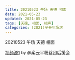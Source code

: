 ```yaml
---
title: 20210523 午场 天德 相面
date: 2021-05-23
updated: 2021-05-23
tags: [天德, 相面, 相声] 
categories: (2021)辛丑年场次 
---
```

20210523 午场 天德 相面

[视频源1](https://m.weibo.cn/6574451359/4640065936691940 ) by @栾云平粉丝团后援会

